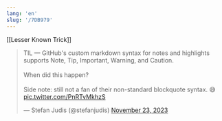 ```yaml
---
lang: 'en'
slug: '/7DB979'
---
```


[[Lesser Known Trick]]

<blockquote class="twitter-tweet">

TIL — GitHub&#39;s custom markdown syntax for notes and highlights supports Note, Tip, Important, Warning, and Caution.<br/><br/>When did this happen?<br/><br/>Side note: still not a fan of their non-standard blockquote syntax. 😅 <a href="https://t.co/PnRTvMkhzS">pic.twitter.com/PnRTvMkhzS</a>

&mdash; Stefan Judis (@stefanjudis) <a href="https://twitter.com/stefanjudis/status/1727785524340158878?ref_src=twsrc%5Etfw">November 23, 2023</a>

</blockquote>
